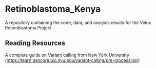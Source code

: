# Retinoblastoma_Kenya
A repository containing the code, data, and analysis results for the Velux Retinoblastoma Project.    

## Reading Resources  
A complete guide on Variant calling from New York University (https://learn.gencore.bio.nyu.edu/variant-calling/pre-processing/) 

